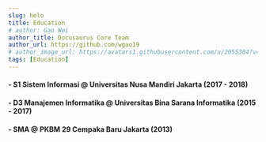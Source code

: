 ```yaml
---
slug: helo
title: Education
# author: Gao Wei
author_title: Docusaurus Core Team
author_url: https://github.com/wgao19
# author_image_url: https://avatars1.githubusercontent.com/u/2055384?v=4
tags: [Education]
---
```


#### - S1 Sistem Informasi @ Universitas Nusa Mandiri Jakarta (2017 - 2018)

#### - D3 Manajemen Informatika @ Universitas Bina Sarana Informatika (2015 - 2017)

#### - SMA @ PKBM 29 Cempaka Baru Jakarta (2013)
